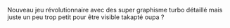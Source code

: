 Nouveau jeu révolutionnaire avec des super graphisme turbo détaillé mais juste un peu trop petit pour être visible takapté oupa ?

